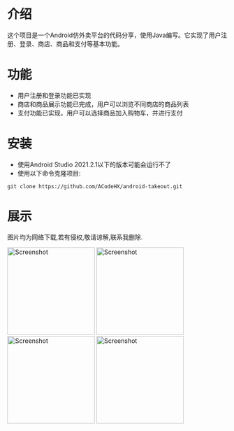 # 介绍
这个项目是一个Android仿外卖平台的代码分享，使用Java编写。它实现了用户注册、登录、商店、商品和支付等基本功能。
# 功能
- 用户注册和登录功能已实现
- 商店和商品展示功能已完成，用户可以浏览不同商店的商品列表
- 支付功能已实现，用户可以选择商品加入购物车，并进行支付

# 安装
- 使用Android Studio 2021.2.1以下的版本可能会运行不了
- 使用以下命令克隆项目:
```shell
git clone https://github.com/ACodeHX/android-takeout.git
```

# 展示
图片均为网络下载,若有侵权,敬请谅解,联系我删除.

<img src="https://github.com/ACodeHX/android-takeout/assets/127362983/e9750440-1855-4059-a7a5-c30899c07d79" alt="Screenshot" width="200">

<img src="https://github.com/ACodeHX/android-takeout/assets/127362983/87039b8d-287e-49df-b209-80a419e63c15" alt="Screenshot" width="200">

<img src="https://github.com/ACodeHX/android-takeout/assets/127362983/5e2e43fb-64f0-4e7c-b6c1-7483020b4e74" alt="Screenshot" width="200">
<img src="https://github.com/ACodeHX/android-takeout/assets/127362983/d89897cb-1dc7-4397-8594-743529700ab9" alt="Screenshot" width="200">

